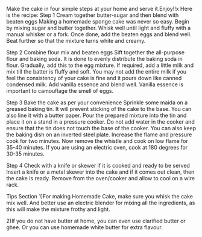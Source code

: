 Make the cake in four simple steps at your home and serve it.Enjoy!!x
Here is the recipe:
Step 1 Cream together butter-sugar and then blend with beaten eggs
Making a homemade sponge cake was never so easy. Begin by mixing sugar and butter together. Whisk well until light and fluffy with a manual whisker or a fork. Once done, add the beaten eggs and blend well. Beat further so that the mixture turns white and creamy.




Step 2 Combine flour mix and beaten eggs
Sift together the all-purpose flour and baking soda. It is done to evenly distribute the baking soda in flour. Gradually, add this to the egg mixture. If required, add a little milk and mix till the batter is fluffy and soft. You may not add the entire milk if you feel the consistency of your cake is fine and it pours down like canned condensed milk. Add vanilla essence and blend well. Vanilla essence is important to camouflage the smell of eggs.




Step 3 Bake the cake as per your convenience
Sprinkle some maida on a greased baking tin. It will prevent sticking of the cake to the base. You can also line it with a butter paper. Pour the prepared mixture into the tin and place it on a stand in a pressure cooker. Do not add water in the cooker and ensure that the tin does not touch the base of the cooker. You can also keep the baking dish on an inverted steel plate. Increase the flame and pressure cook for two minutes. Now remove the whistle and cook on low flame for 35-40 minutes. If you are using an electric oven, cook at 180 degrees for 30-35 minutes.




Step 4 Check with a knife or skewer if it is cooked and ready to be served
Insert a knife or a metal skewer into the cake and if it comes out clean, then the cake is ready. Remove from the oven/cooker and allow to cool on a wire rack.




Tips Section
1)For making Homemade Cake, make sure you whisk the cake mix well. And better use an electric blender for mixing all the ingredients, as this will make the mixture frothy and light.


2)If you do not have butter at home, you can even use clarified butter or ghee. Or you can use homemade white butter for extra flavour.